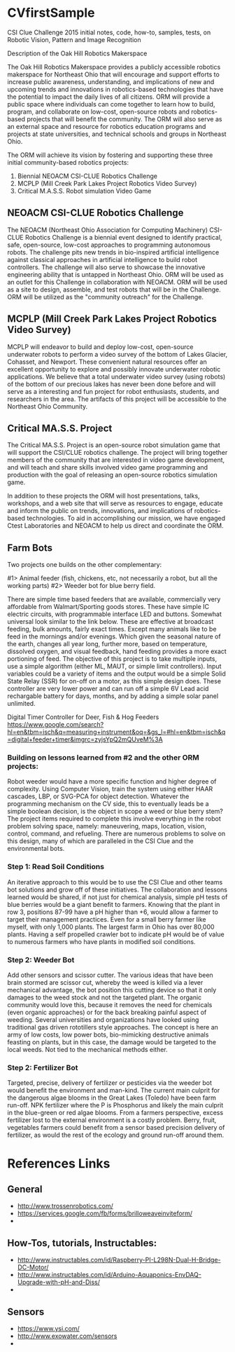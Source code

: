 # CVfirstSample
CSI Clue Challenge 2015 initial notes, code, how-to, samples, tests, on Robotic Vision, Pattern and Image Recognition

Description of the Oak Hill Robotics Makerspace 

The Oak Hill Robotics Makerspace provides a publicly accessible  robotics makerspace  for  Northeast Ohio that will encourage and support efforts to increase public awareness, understanding, and implications  of  new and upcoming trends and innovations in robotics-based technologies that have the potential to impact the daily lives of all citizens. ORM will provide a public space where individuals  can come  together to learn how to build, program, and  collaborate on low-cost, open-source robots and robotics-based projects that will benefit the community.  The ORM will also serve as an external space and resource for robotics education programs and projects at state universities, and technical schools and groups in Northeast Ohio.


The  ORM will achieve its vision by fostering and supporting these three initial community-based robotics  projects:

1. Biennial  NEOACM  CSI-CLUE  Robotics Challenge
2. MCPLP (Mill Creek Park Lakes Project Robotics Video Survey)
3. Critical M.A.S.S.  Robot simulation  Video Game

## NEOACM CSI-CLUE  Robotics Challenge

The NEOACM (Northeast Ohio Association for Computing Machinery)  CSI-CLUE Robotics Challenge is a biennial event designed to identify practical, safe, open-source, low-cost approaches to programming autonomous  robots. The challenge pits new trends in bio-inspired artificial intelligence against classical approaches in artificial intelligence to build robot controllers.  The challenge will also serve to showcase  the innovative engineering ability that is untapped in Northeast Ohio. ORM will be used as an outlet for this Challenge in collaboration with NEOACM. ORM will be used as a site to design, assemble, and test robots that will be in the Challenge. ORM will be utilized as the "community outreach" for the Challenge.

## MCPLP (Mill Creek Park Lakes Project  Robotics  Video  Survey)

MCPLP will endeavor to  build and  deploy low-cost, open-source  underwater robots to perform a video survey of the bottom of Lakes Glacier, Cohasset, and Newport.  These convenient natural resources offer an excellent opportunity to explore and possibly innovate underwater robotic applications. We believe that a total underwater video survey (using robots) of the bottom of our precious lakes has never been done before and will serve as a interesting and fun project for robot enthusiasts, students, and researchers in the area. The artifacts of this project will be accessible to the Northeast Ohio Community. 

## Critical MA.S.S.  Project

The Critical MA.S.S.  Project  is an open-source robot simulation game that will support the CSI/CLUE robotics challenge.  The project will bring together members of the community that are interested in video game development,  and will teach and share skills involved video game programming and production with the goal of releasing an open-source robotics simulation game.

In addition to these projects the ORM will host presentations, talks, workshops, and a web site that will serve as resources to engage, educate and inform the public on trends, innovations, and implications of robotics-based technologies. To aid in accomplishing our mission, we have engaged Ctest Laboratories and NEOACM to help us direct and coordinate the ORM.

## Farm Bots 

Two projects one builds on the other complementary: 

#1> Animal feeder (fish, chickens, etc, not necessarily a robot, but all the working parts) 
#2> Weeder bot for blue berry field. 

There are simple time based feeders that are available, commercially very affordable from Walmart/Sporting goods stores. These have simple IC electric circuits, with programmable interface LED and buttons. Somewhat universal look similar to the link below.  These are effective at broadcast feeding, bulk amounts, fairly exact times.  Except many animals like to be feed in the mornings and/or evenings.  Which given the seasonal nature of the earth, changes all year long, further more, based on temperature, dissolved oxygen, and visual feedback, hand feeding provides a more exact portioning of feed. The objective of this project is to take multiple inputs, use a simple algorithm (either ML, MAUT, or simple limit controllers). Input variables could be a variety of items and the output would be a simple Solid State Relay (SSR) for on-off on a motor, as this simple design does.  These controller are very lower power and can run off a simple 6V Lead acid rechargable battery for days, months, and by adding a simple solar panel unlimited. 

Digital Timer Controller for Deer, Fish & Hog Feeders
https://www.google.com/search?hl=en&tbm=isch&q=measuring+instrument&oq=&gs_l=#hl=en&tbm=isch&q=digital+feeder+timer&imgrc=zyjsYpQ2mQUveM%3A

### Building on lessons learned from #2 and the other ORM projects: 

Robot weeder would have a more specific function and higher degree of complexity.  Using Computer Vision, train the system using either HAAR cascades, LBP, or SVG-PCA for object detection. Whatever the programming mechanism on the CV side, this to eventually leads be a simple boolean decision, is the object in scope a weed or blue berry stem?  The project items required to complete this involve everything in the robot problem solving space, namely: maneuvering, maps, location, vision, control, command, and refueling. There are numerous problems to solve on this design, many of which are paralleled in the CSI Clue and the environmental bots. 

### Step 1: Read Soil Conditions
An iterative approach to this would be to use the CSI Clue and other teams bot solutions and grow off of these initiatives. The collaboration and lessons learned would be shared, if not just for chemical analysis, simple pH tests of blue berries would be a giant benefit to farmers. Knowing that the plant in row 3, positions 87-99 have a pH higher than +6, would allow a farmer to target their management practices.  Even for a small berry farmer like myself, with only 1,000 plants.  The largest farm in Ohio has over 80,000 plants. Having a self propelled crawler bot to indicate pH would be of value to numerous farmers who have plants in modified soil conditions. 

### Step 2: Weeder Bot
Add other sensors and scissor cutter.  The various ideas that have been brain stormed are scissor cut, whereby the weed is killed via a lever mechanical advantage, the bot position this cutting device so that it only damages to the weed stock and not the targeted plant. The organic community would love this, because it removes the need for chemicals (even organic approaches) or for the back breaking painful aspect of weeding.  Several universities and organizations have looked using traditional gas driven rototillers style approaches.  The concept is here an army of low costs, low power bots, bio-mimicking destructive animals feasting on plants, but in this case, the damage would be targeted to the local weeds. Not tied to the mechanical methods either. 

### Step 2: Fertilizer Bot
Targeted, precise, delivery of fertilizer or pesticides via the weeder bot would benefit the environment and man-kind.  The current main culprit for the dangerous algae blooms in the Great Lakes (Toledo) have been farm run-off.  NPK fertilizer where the P is Phosphorus and likely the main culprit in the blue-green or red algae blooms. From a farmers perspective, excess fertilizer lost to the external environment is a costly problem. Berry, fruit, vegetables farmers could benefit from a sensor based precision delivery of fertilizer, as would the rest of the ecology and ground run-off around them. 

# References Links

## General 

* http://www.trossenrobotics.com/
* https://services.google.com/fb/forms/brilloweaveinviteform/
* 

## How-Tos, tutorials, Instructables: 

* http://www.instructables.com/id/Raspberry-PI-L298N-Dual-H-Bridge-DC-Motor/
* http://www.instructables.com/id/Arduino-Aquaponics-EnvDAQ-Upgrade-with-pH-and-Diss/
* 



## Sensors 

* https://www.ysi.com/
* http://www.exowater.com/sensors
* 

